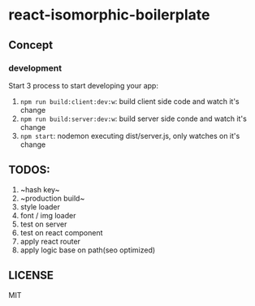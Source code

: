 # react-isomorphic-boilerplate

## Concept
### development
Start 3 process to start developing your app:
1. `npm run build:client:dev:w`: build client side code and watch it's change
2. `npm run build:server:dev:w`: build server side conde and watch it's change
3. `npm start`: nodemon executing dist/server.js, only watches on it's change

## TODOS:
1. ~hash key~
2. ~production build~
3. style loader
4. font / img loader
5. test on server
6. test on react component
7. apply react router
8. apply logic base on path(seo optimized)

## LICENSE
MIT
